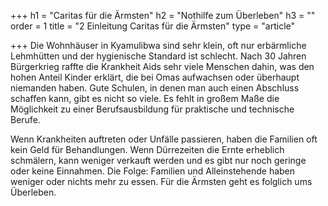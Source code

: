 +++
h1 = "Caritas für die Ärmsten"
h2 = "Nothilfe zum Überleben"
h3 = ""
order = 1
title = "2 Einleitung Caritas für die Ärmsten"
type = "article"

+++
Die Wohnhäuser in Kyamulibwa sind sehr klein, oft nur erbärmliche Lehmhütten und der hygienische Standard ist schlecht. Nach 30 Jahren Bürgerkrieg raffte die Krankheit Aids sehr viele Menschen dahin, was den hohen Anteil Kinder erklärt, die bei Omas aufwachsen oder überhaupt niemanden haben. Gute Schulen, in denen man auch einen Abschluss schaffen kann, gibt es nicht so viele. Es fehlt in großem Maße die Möglichkeit zu einer Berufsausbildung für praktische und technische Berufe.

Wenn Krankheiten auftreten oder Unfälle passieren, haben die Familien oft kein Geld für Behandlungen. Wenn Dürrezeiten die Ernte erheblich schmälern, kann weniger verkauft werden und es gibt nur noch geringe oder keine Einnahmen. Die Folge: Familien und Alleinstehende haben weniger oder nichts mehr zu essen. Für die Ärmsten geht es folglich ums Überleben.